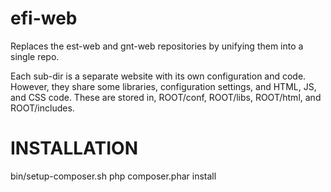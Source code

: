 # efi-web
Replaces the est-web and gnt-web repositories by unifying them into a single repo.

Each sub-dir is a separate website with its own configuration and code.  However, they share some libraries,
configuration settings, and HTML, JS, and CSS code. These are stored in, ROOT/conf, ROOT/libs, ROOT/html,
and ROOT/includes.


# INSTALLATION

bin/setup-composer.sh
php composer.phar install

